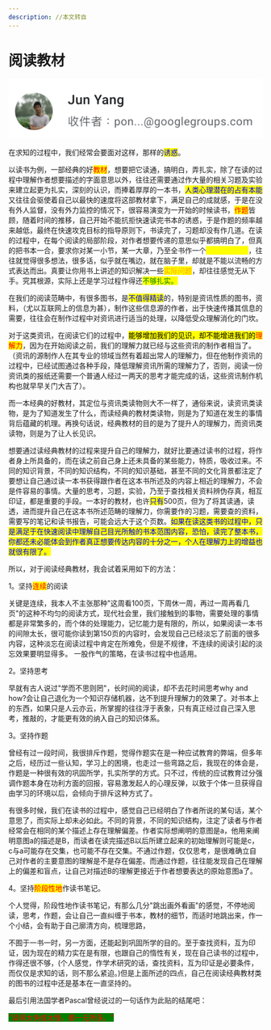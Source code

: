 ```yaml
---
description: //本文转自
---
```


# 阅读教材

![](<../.gitbook/assets/image (2).png>)

在求知的过程中，我们经常会要面对这样，那样的<mark style="color:blue;">诱惑</mark>。

以读书为例，一部经典的好<mark style="color:red;">教材</mark>，想要把它读通，搞明白，弄扎实，除了在读的过程中理解作者想要描述的字面意思以外，往往还需要通过作大量的相关习题及实验来建立起更为扎实，深刻的认识，而捧着厚厚的一本书，<mark style="color:blue;">人类心理潜在的占有本能</mark>又往往会驱使着自己以最快的速度将这部教材拿下，满足自己的成就感，于是在没有外人监督，没有外力监控的情况下，很容易演变为一开始的时候读书，<mark style="color:red;">作题</mark>皆顾，随着时间的推移，自己开始不能抗拒快速读完书本的诱惑，于是作题的频率越来越低，最终在快速攻克目标的指导原则下，书读完了，习题却没有作几道。在读的过程中，在每个阅读的局部阶段，对作者想要传递的意思似乎都搞明白了，但真的把书本一合，要求你对某一小节，某一大章，乃至全书作一个<mark style="color:yellow;">总结性的回顾</mark>，往往就觉得很多想法，很多话，似乎就在嘴边，就在脑子里，却就是不能以流畅的方式表达而出。真要让你用书上讲述的知识解决一些<mark style="color:orange;">实际问题</mark>，却往往感觉无从下手。究其根源，实际上还是学习过程作得还<mark style="color:green;">不够扎实。</mark>

在我们的阅读范畴中，有很多图书，是<mark style="color:blue;">不值得精读</mark>的，特别是资讯性质的图书，资料，（尤以互联网上的信息为甚），制作这些信息源的作者，出于快速传播其信息的需要，往往会在制作过程中对资讯进行适当的处理，以降低受众理解消化的门坎。

对于这类资讯，在阅读它们的过程中，<mark style="background-color:yellow;">能够增加我们的见识，却不能增进我们的</mark><mark style="color:red;background-color:yellow;">理解力</mark>，因为在开始阅读之前，我们的理解力就已经与这些资讯的制作者相当了。（资讯的源制作人在其专业的领域当然有着超出常人的理解力，但在他制作资讯的过程中，已经试图通过各种手段，降低理解资讯所需的理解力了，否则，阅读一份资讯类的报纸还需要一个普通人经过一两天的思考才能完成的话，这些资讯制作机构也就早早关门大吉了）。

而一本经典的好教材，其定位与资讯类读物则大不一样了，通俗来说，读资讯类读物，是为了知道发生了什么，而读经典的教材类读物，则是为了知道在发生的事情背后蕴藏的机理。再换句话说，经典教材的目的是为了提升人的理解力，而资讯类读物，则是为了让人长见识。

想要通过读经典教材的过程来提升自己的理解力，就好比要通过读书的过程，将作者身上所具备的，而在读之前自己身上还未具备的某些能力，特质，吸收过来。不同的知识背景，不同的知识结构，不同的知识基础，甚至不同的文化背景都注定了要想让自己通过读一本书获得跟作者在这本书所述及的内容上相近的理解力，不会是件容易的事情。大量的思考，习题，实验，乃至于查找相关资料辨伪存真，相互印证，都是重要的手段。一本好的教材，也许<mark style="color:blue;">只有</mark>500页，但为了将其读通，读透，进而提升自己在这本书所述范畴的理解力，你需要作的习题，需要查的资料，需要写的笔记和读书报告，可能会远大于这个页数。<mark style="color:blue;">如果在读这类书的过程中，只是满足于在快速阅读中理解自己目光所触的书本范围内容，恐怕，读完了整本书，你都还未必能体会到作者真正想要传达内容的十分之一，个人在理解力上的增益也就很有限了。</mark>

所以，对于阅读经典教材，我会试着采用如下的方法：

1。坚持<mark style="color:red;">连续</mark>的阅读

关键是连续，我本人不主张那种"这周看100页，下周休一周，再过一周再看几页"的这种不均匀的阅读方式，现代社会里，我们接触到的事物，需要处理的事情都是非常繁多的，而个体的处理能力，记忆能力是有限的，所以，如果阅读一本书的间隙太长，很可能你读到第150页的内容时，会发现自己已经淡忘了前面的很多内容，这种淡忘在阅读过程中肯定在所难免，但是不规律，不连续的阅读引起的淡忘效果要明显得多。 一股作气的策略，在读书过程中也适用。

2。坚持思考

早就有古人说过"学而不思则罔"，长时间的阅读，却不去花时间思考why and how?会让自己退化为一个知识存储机器，达不到提升理解力的效果了。对书本上的东西，如果只是人云亦云，所掌握的往往浮于表象，只有真正经过自己深入思考，推敲的，才能更有效的纳入自己的知识体系。

3。坚持作题

曾经有过一段时间，我很排斥作题，觉得作题实在是一种应试教育的弊端，但多年之后，经历过一些认知，学习上的困境，也走过一些弯路之后，我现在的体会是，作题是一种很有效的巩固所学，扎实所学的方式。只不过，传统的应试教育过分强调作题本身在功利方面的回报，容易激发起人的心理反弹，以致于个体一旦获得自由学习的环境以后，会倾向于排斥这种方式了。

有很多时候，我们在读书的过程中，感觉自己已经明白了作者所说的某句话，某个意思了，而实际上却未必如此。不同的背景，不同的知识结构，注定了读者与作者经常会在相同的某个描述上存在理解偏差。作者实际想阐明的意图是a，他用来阐明意图a的描述是B，而读者在读完描述B以后所建立起来的初始理解则可能是c，c与a可能存在交集，也可能不存在交集。不通过作题，仅仅思考，是很难确立自己对作者的主要意图的理解是不是存在偏差。而通过作题，往往能发现自己在理解上的偏差和盲点，让自己对描述B的理解更接近于作者想要表达的原始意图a了。

4。坚持<mark style="color:red;">阶段性地</mark>作读书笔记。

个人觉得，阶段性地作读书笔记，有那么几分"跳出画外看画"的感觉，不停地阅读，思考，作题，会让自己一直纠缠于书本，教材的细节，而适时地跳出来，作一个小结，会有助于自己廓清方向，梳理思路，

不囿于一书一时，另一方面，还能起到巩固所学的目的。至于查找资料，互为印证，因为现在的精力实在是有限，也跟自己的惰性有关，现在自己读书的过程中，作得还很不够，(个人感觉，作学术研究的话，查找资料，互为印证是必要条件，而仅仅是求知的话，则不那么紧迫。)但是上面所述的四点，自己在阅读经典教材类的图书的过程中还是基本在一直坚持的。

最后引用法国学者Pascal曾经说过的一句话作为此贴的结尾吧：

<mark style="color:red;background-color:green;">"读得太快或太慢，都一无所获。"</mark>
